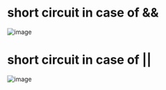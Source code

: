 # short circuit in case of &&


![image](https://github.com/asem-hamid/learn-c/assets/155321064/afd5d430-7f9b-430a-9e96-fa3fc3fc57d1)


# short circuit in case of ||

![image](https://github.com/asem-hamid/learn-c/assets/155321064/599cac69-6768-4255-98a1-617f4686c4d4)
